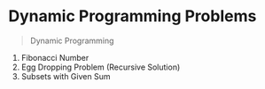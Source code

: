 # Dynamic Programming Problems
> Dynamic Programming
1. Fibonacci Number
2. Egg Dropping Problem (Recursive Solution)
3. Subsets with Given Sum
